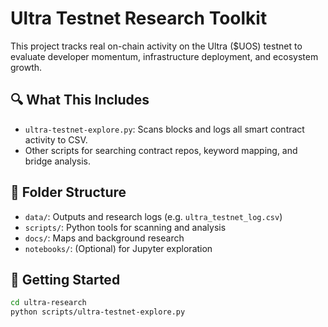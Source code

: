 # Ultra Testnet Research Toolkit

This project tracks real on-chain activity on the Ultra ($UOS) testnet to evaluate developer momentum, infrastructure deployment, and ecosystem growth.

## 🔍 What This Includes

- `ultra-testnet-explore.py`: Scans blocks and logs all smart contract activity to CSV.
- Other scripts for searching contract repos, keyword mapping, and bridge analysis.

## 📁 Folder Structure

- `data/`: Outputs and research logs (e.g. `ultra_testnet_log.csv`)
- `scripts/`: Python tools for scanning and analysis
- `docs/`: Maps and background research
- `notebooks/`: (Optional) for Jupyter exploration

## 🚀 Getting Started

```bash
cd ultra-research
python scripts/ultra-testnet-explore.py
```